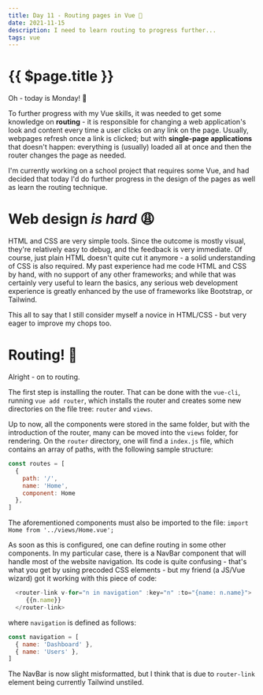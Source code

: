 ```yaml
---
title: Day 11 - Routing pages in Vue 🏹
date: 2021-11-15
description: I need to learn routing to progress further...
tags: vue
---
```


# {{ $page.title }}

Oh - today is Monday! 🥳

To further progress with my Vue skills, it was needed to get some knowledge on **routing** - it is responsible for changing a web application's look and content every time a user clicks on any link on the page. Usually, webpages refresh once a link is clicked; but with **single-page applications** that doesn't happen: everything is (usually) loaded all at once and then the router changes the page as needed.

I'm currently working on a school project that requires some Vue, and had decided that today I'd do further progress in the design of the pages as well as learn the routing technique.

# Web design *is hard* 😩

HTML and CSS are very simple tools. Since the outcome is mostly visual, they're relatively easy to debug, and the feedback is very immediate. Of course, just plain HTML doesn't quite cut it anymore - a solid understanding of CSS is also required. My past experience had me code HTML and CSS by hand, with no support of any other frameworks; and while that was certainly very useful to learn the basics, any serious web development experience is greatly enhanced by the use of frameworks like Bootstrap, or Tailwind.

This all to say that I still consider myself a novice in HTML/CSS - but very eager to improve my chops too.

# Routing! 📮

Alright - on to routing.

The first step is installing the router. That can be done with the `vue-cli`, running `vue add router`, which installs the router and creates some new directories on the file tree: `router` and `views`. 

Up to now, all the components were stored in the same folder, but with the introduction of the router, many can be moved into the `views` folder, for rendering. On the `router` directory, one will find a `index.js` file, which contains an array of paths, with the following sample structure:

```js
const routes = [
  {
    path: '/',
    name: 'Home',
    component: Home
  },
]
```

The aforementioned components must also be imported to the file: `import Home from '../views/Home.vue';`

As soon as this is configured, one can define routing in some other components. In my particular case, there is a NavBar component that will handle most of the website navigation. Its code is quite confusing - that's what you get by using precoded CSS elements - but my friend (a JS/Vue wizard) got it working with this piece of code:

```js
  <router-link v-for="n in navigation" :key="n" :to="{name: n.name}">
	 {{n.name}}
  </router-link>
```

where `navigation` is defined as follows:

```js
const navigation = [
  { name: 'Dashboard' },
  { name: 'Users' },
]
```

The NavBar is now slight misformatted, but I think that is due to `router-link` element being currently Tailwind unstiled.

